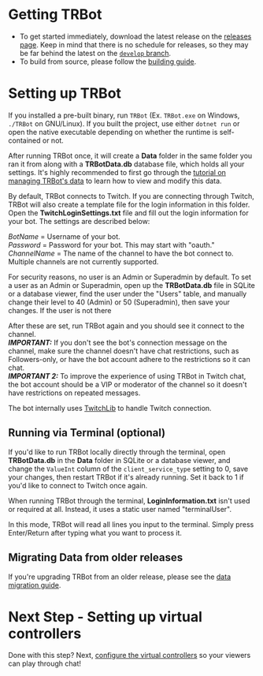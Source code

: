 # Getting TRBot
* To get started immediately, download the latest release on the [releases page](https://github.com/teamradish/TRTwitchPlaysBot/releases). Keep in mind that there is no schedule for releases, so they may be far behind the latest on the [`develop` branch](https://github.com/teamradish/TRTwitchPlaysBot/tree/develop).
* To build from source, please follow the [building guide](./Building.md).

# Setting up TRBot
If you installed a pre-built binary, run `TRBot` (Ex. `TRBot.exe` on Windows, `./TRBot` on GNU/Linux). If you built the project, use either `dotnet run` or open the native executable depending on whether the runtime is self-contained or not.

After running TRBot once, it will create a **Data** folder in the same folder you ran it from along with a **TRBotData.db** database file, which holds all your settings. It's highly recommended to first go through the [tutorial on managing TRBot's data](./Managing-Data.md) to learn how to view and modify this data.

By default, TRBot connects to Twitch. If you are connecting through Twitch, TRBot will also create a template file for the login information in this folder. Open the **TwitchLoginSettings.txt** file and fill out the login information for your bot. The settings are described below:

*BotName* = Username of your bot.<br />
*Password* = Password for your bot. This may start with "oauth."<br />
*ChannelName* = The name of the channel to have the bot connect to. Multiple channels are not currently supported.

For security reasons, no user is an Admin or Superadmin by default. To set a user as an Admin or Superadmin, open up the **TRBotData.db** file in SQLite or a database viewer, find the user under the "Users" table, and manually change their level to 40 (Admin) or 50 (Superadmin), then save your changes. If the user is not there

After these are set, run TRBot again and you should see it connect to the channel.
<br />***IMPORTANT:*** If you don't see the bot's connection message on the channel, make sure the channel doesn't have chat restrictions, such as Followers-only, or have the bot account adhere to the restrictions so it can chat.
<br />***IMPORTANT 2:*** To improve the experience of using TRBot in Twitch chat, the bot account should be a VIP or moderator of the channel so it doesn't have restrictions on repeated messages.

The bot internally uses [TwitchLib](https://github.com/TwitchLib/TwitchLib) to handle Twitch connection.

## Running via Terminal (optional)
If you'd like to run TRBot locally directly through the terminal, open **TRBotData.db** in the **Data** folder in SQLite or a database viewer, and change the `ValueInt` column of the `client_service_type` setting to 0, save your changes, then restart TRBot if it's already running. Set it back to 1 if you'd like to connect to Twitch once again.

When running TRBot through the terminal, **LoginInformation.txt** isn't used or required at all. Instead, it uses a static user named "terminalUser".

In this mode, TRBot will read all lines you input to the terminal. Simply press Enter/Return after typing what you want to process it.

## Migrating Data from older releases
If you're upgrading TRBot from an older release, please see the [data migration guide](./Migrating-Data.md).

# Next Step - Setting up virtual controllers
Done with this step? Next, [configure the virtual controllers](./Setup-VController.md) so your viewers can play through chat!

